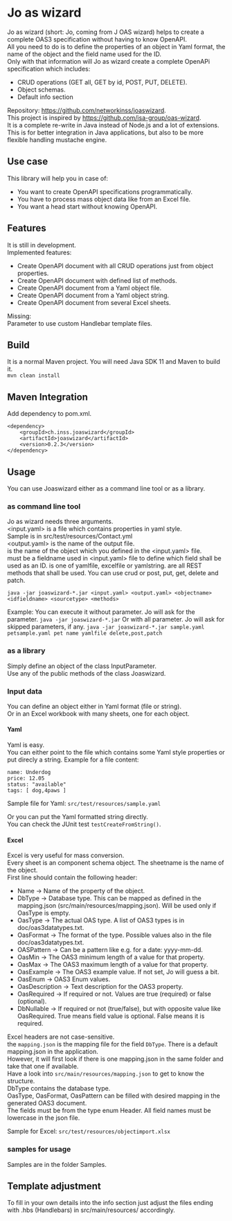 # Jo as wizard

Jo as wizard (short: Jo, coming from J OAS wizard) helps to create a complete OAS3 specification without having to know OpenAPI.      
All you need to do is to define the properties of an object in Yaml format, the name of the object and the field name
used for the ID.  
Only with that information will Jo as wizard create a complete OpenAPi specification which includes:

* CRUD operations (GET all, GET by id, POST, PUT, DELETE).
* Object schemas.
* Default info section

Repository: https://github.com/networkinss/joaswizard.  
This project is inspired by https://github.com/isa-group/oas-wizard.  
It is a complete re-write in Java instead of Node.js and a lot of extensions.  
This is for better integration in Java applications, but also to be more flexible handling mustache engine.

## Use case

This library will help you in case of:
* You want to create OpenAPI specifications programmatically.
* You have to process mass object data like from an Excel file.
* You want a head start without knowing OpenAPI.


## Features

It is still in development.  
Implemented features:
* Create OpenAPI document with all CRUD operations just from object properties.
* Create OpenAPI document with defined list of methods.
* Create OpenAPI document from a Yaml object file.
* Create OpenAPI document from a Yaml object string.
* Create OpenAPI document from several Excel sheets.

Missing:  
Parameter to use custom Handlebar template files.

## Build

It is a normal Maven project. You will need Java SDK 11 and Maven to build it.  
`mvn clean install`

## Maven Integration

Add dependency to pom.xml.
```
<dependency>     
    <groupId>ch.inss.joaswizard</groupId>     
    <artifactId>joaswizard</artifactId>   
    <version>0.2.3</version>   
</dependency>  
```

## Usage

You can use Joaswizard either as a command line tool or as a library.

### as command line tool

Jo as wizard needs three arguments.  
<input.yaml> is a file which contains properties in yaml style.    
Sample is in src/test/resources/Contact.yml  
<output.yaml> is the name of the output file.  
<objectname> is the name of the object which you defined in the <input.yaml> file.  
<idfieldname> must be a fieldname used in <input.yaml> file to define which field shall be used as an ID.
<sourcetype> is one of yamlfile, excelfile or yamlstring.
<methods> are all REST methods that shall be used. You can use crud or post, put, get, delete and patch. 
```
java -jar joaswizard-*.jar <input.yaml> <output.yaml> <objectname> <idfieldname> <sourcetype> <methods>
```

Example:
You can execute it without parameter. Jo will ask for the parameter.
`java -jar joaswizard-*.jar`
Or with all parameter. Jo will ask for skipped parameters, if any.
`java -jar joaswizard-*.jar sample.yaml petsample.yaml pet name yamlfile delete,post,patch`

### as a library

Simply define an object of the class InputParameter.  
Use any of the public methods of the class Joaswizard.

### Input data

You can define an object either in Yaml format (file or string).  
Or in an Excel workbook with many sheets, one for each object.

#### Yaml
Yaml is easy.<br>
You can either point to the file which contains some Yaml style properties or put direcly a string.
Example for a file content:  
```
name: Underdog  
price: 12.05  
status: "available"  
tags: [ dog,4paws ]  
```

Sample file for Yaml:
`src/test/resources/sample.yaml`

Or you can put the Yaml formatted string directly.  
You can check the JUnit test `testCreateFromString()`.

#### Excel
Excel is very useful for mass conversion.  
Every sheet is an component schema object. The sheetname is the name of the object.    
First line should contain the following header:  
* Name -> Name of the property of the object.	
* DbType -> Database type. This can be mapped as defined in the mapping.json (src/main/resources/mapping.json). Will be used only if OasType is empty.
* OasType -> The actual OAS type. A list of OAS3 types is in doc/oas3datatypes.txt.
* OasFormat	-> The format of the type. Possible values also in the file doc/oas3datatypes.txt.
* OASPattern -> Can be a pattern like e.g. for a date: yyyy-mm-dd.
* OasMin -> The OAS3 minimum length of a value for that property.
* OasMax -> The OAS3 maximum length of a value for that property.	
* OasExample -> The OAS3 example value. If not set, Jo will guess a bit.	
* OasEnum -> OAS3 Enum values.
* OasDescription -> Text description for the OAS3 property.
* OasRequired -> If required or not. Values are true (required) or false (optional).
* DbNullable -> If required or not (true/false), but with opposite value like OasRequired. True means field value is optional. False means it is required.

Excel headers are not case-sensitive.  
the `mapping.json` is the mapping file for the field `DbType`.
There is a default mapping.json in the application.  
However, it will first look if there is one mapping.json in the same folder and take
that one if available.  
Have a look into `src/main/resources/mapping.json` to get to know the structure.  
DbType contains the database type.  
OasType, OasFormat, OasPattern can be filled with desired mapping in the generated OAS3 document.  
The fields must be from the type enum Header. All field names must be lowercase in the json file.

Sample for Excel:
`src/test/resources/objectimport.xlsx`


### samples for usage

Samples are in the folder Samples.

## Template adjustment
To fill in your own details into the info section just adjust the files ending with .hbs (Handlebars) 
in src/main/resources/ accordingly.